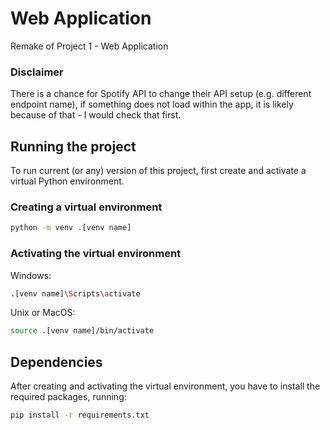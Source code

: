 # Web Application
Remake of Project 1 - Web Application

### Disclaimer
There is a chance for Spotify API to change their API setup (e.g. different endpoint name), if something does not load within the app, it is likely because of that - I would check that first.

## Running the project
To run current (or any) version of this project, first create and activate a virtual Python environment.

### Creating a virtual environment
```bash
python -m venv .[venv name]
```

### Activating the virtual environment
Windows:
```bash
.[venv name]\Scripts\activate
```

Unix or MacOS:
```bash
source .[venv name]/bin/activate
```

## Dependencies
After creating and activating the virtual environment, you have to install the required packages, running:
```bash
pip install -r requirements.txt
```
